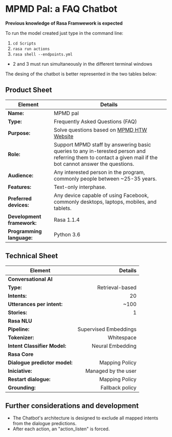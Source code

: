 # MPMD Pal: a FAQ Chatbot

**Previous knowledge of Rasa Framwework is expected**

To run the model created just type in the command line:
1. `cd Scripts`
2. `rasa run actions`
3. `rasa shell --endpoints.yml`

+ 2 and 3 must run simultaneously in the different terminal windows


The desing of the chatbot is better represented in the two tables below:

## Product Sheet

|Element|Details |
|---|---|
|**Name:**|MPMD pal|
|**Type:**|Frequently Asked Questions (FAQ)|
|**Purpose:**|Solve questions based on [MPMD HTW Website]("https://mpmd.htw-berlin.de/")|
|**Role:**|Support MPMD staff by answering basic queries to any in-terested person and referring them to contact a given mail if the bot cannot answer the questions.|
|**Audience:**|Any interested person in the program, commonly people between ~25-35 years.|
|**Features:**|Text-only interphase.|
|**Preferred devices:**|Any device capable of using Facebook, commonly desktops, laptops, mobiles, and tablets.|
|**Development framework:**|Rasa 1.1.4|
|**Programming language:**|Python 3.6|

## Technical Sheet

|Element|Details|
|---|---:|
|**Conversational AI**|
|**Type:**|Retrieval-based|
|**Intents:**|20|
|**Utterances per intent:**|~100|
|**Stories:**|1|
|**Rasa NLU**|
|**Pipeline:**|Supervised Embeddings|
|**Tokenizer:**|Whitespace|
|**Intent Classifier Model:**|Neural Embedding|
|**Rasa Core**|
|**Dialogue predictor model:**|Mapping Policy|
|**Iniciative:**|Managed by the user|
|**Restart dialogue:**|Mapping Policy|
|**Grounding:**|Fallback policy|

## Further considerations and development

+ The Chatbot's architecture is designed to exclude all mapped intents from the dialogue predictions.
+ After each action, an "action_listen" is forced.
